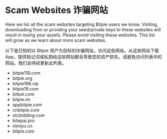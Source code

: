 # Scam Websites 诈骗网站

Here we list all the scam websites targeting Bitpie users we know. Visiting, downloading from or prividing your seed/private keys to these websites will result in losing your assets. Please avoid visiting these websites. This list will grow as we learn about more scam websites.

以下是已知的以 Bitpie 用户为目标的诈骗网站。访问这些网站，从这些网站下载 App，提供助记词或私钥给这些网站都会导致您的资产损失。请避免访问列表中的网站。我们会持续更新此列表。

- bitpie118.com
- bitpie.org
- bitpie168.vip 
- bitpie18.com
- bitpei.com
- bitpie.im
- appbitpie.com
- cnbitpie.com
- otcbidding.com
- bitepai.pro
- ximiyu.cn
- bltpie.com
